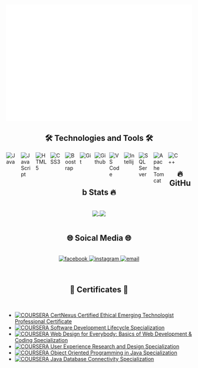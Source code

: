 <a href="#" target="_blank">
  <img src="svg/skive1.svg" width="1200" alt="Skive1" />
</a>
<h2 align="center">🛠 Technologies and Tools 🛠</h2>
<img align="left" alt="Java" width="30px" style="padding-right:10px;" src="https://cdn.jsdelivr.net/gh/devicons/devicon@latest/icons/java/java-original.svg" />
<img align="left" alt="JavaScript" width="30px" style="padding-right:10px;" src="https://cdn.jsdelivr.net/gh/devicons/devicon@latest/icons/javascript/javascript-plain.svg" />
<img align="left" alt="HTML5" width="30px" style="padding-right:10px;" src="https://cdn.jsdelivr.net/gh/devicons/devicon@latest/icons/html5/html5-plain.svg" />
<img align="left" alt="CSS3" width="30px" style="padding-right:10px;" src="https://cdn.jsdelivr.net/gh/devicons/devicon@latest/icons/css3/css3-plain.svg" />
<img align="left" alt="Boostrap" width="30px" style="padding-right:10px;" src="https://cdn.jsdelivr.net/gh/devicons/devicon@latest/icons/bootstrap/bootstrap-original.svg" />
<img align="left" alt="Git" width="30px" style="padding-right:10px;" src="https://cdn.jsdelivr.net/gh/devicons/devicon@latest/icons/git/git-original.svg" />
<img align="left" alt="Github" width="30px" style="padding-right:10px;" src="https://cdn.jsdelivr.net/gh/devicons/devicon@latest/icons/github/github-original.svg" />
<img align="left" alt="VS Code" width="30px" style="padding-right:10px;" src="https://cdn.jsdelivr.net/gh/devicons/devicon@latest/icons/vscode/vscode-original.svg" />
<img align="left" alt="Intellij" width="30px" style="padding-right:10px;" src="https://cdn.jsdelivr.net/gh/devicons/devicon@latest/icons/intellij/intellij-original.svg" />
<img align="left" alt="SQL Server" width="30px" style="padding-right:10px;" src="https://cdn.jsdelivr.net/gh/devicons/devicon@latest/icons/microsoftsqlserver/microsoftsqlserver-original.svg" />
<img align="left" alt="Apache Tomcat" width="30px" style="padding-right:10px;" src="https://cdn.jsdelivr.net/gh/devicons/devicon@latest/icons/tomcat/tomcat-original.svg" />
<img align="left" alt="C++" width="30px" style="padding-right:10px;" src="https://cdn.jsdelivr.net/gh/devicons/devicon@latest/icons/cplusplus/cplusplus-plain.svg" />

<br>
<h2 align="center">🔥 GitHub Stats 🔥</h2>
<br>
<div align=center>
<a href="#" title="Skive1">
    <img align="center" width="315" src="https://github-readme-stats.vercel.app/api/top-langs/?username=Skive1&layout=compact&theme=monokai"/>
  </a>

  <a href="#" title="Skive1">
    <img width="315" align="center" src="https://github-readme-stats.vercel.app/api?username=Skive1&show_icons=true&theme=monokai" />
  </a>
</div>

<br>
<h2 align="center">🌐 Soical Media 🌐</h2>
<br>
<div align="center">
  <a href="https://www.facebook.com/niMoaP7" target="blank">
    <img src="https://img.icons8.com/bubbles/100/000000/facebook-new.png" alt="facebook" />
  </a>
  <a href="https://www.instagram.com/vcls.skive" target="blank">
    <img src="https://img.icons8.com/bubbles/100/000000/instagram.png" alt="instagram" />
  </a>
  <a href="mailto:lugiabao1410@gmail.com" target="top">
    <img src="https://img.icons8.com/bubbles/100/000000/apple-mail.png" alt="email" />
  </a>
</div>
<br>
<br>
<h2 align="center">📑 Certificates 📑</h2>
<br>
<a href="#" target="_blank">

- [![COURSERA](https://img.shields.io/badge/-COURSERA-green) CertNexus Certified Ethical Emerging Technologist Professional Certificate](https://coursera.org/share/13d485e5bd32c1093bd04b5dd8eeccd6)
- [![COURSERA](https://img.shields.io/badge/-COURSERA-green) Software Development Lifecycle Specialization](https://coursera.org/share/988a193da658f6dcca8268496a02bc57)
- [![COURSERA](https://img.shields.io/badge/-COURSERA-green) Web Design for Everybody: Basics of Web Development & Coding Specialization](https://coursera.org/share/f180d9b1ad315ff4c2c3df7b016c9ef0)
- [![COURSERA](https://img.shields.io/badge/-COURSERA-green) User Experience Research and Design Specialization](https://coursera.org/share/38cb7a3a23ddc88a741bd832e75c72a5)
- [![COURSERA](https://img.shields.io/badge/-COURSERA-green) Object Oriented Programming in Java Specialization](https://coursera.org/share/d9a1a136b1945a404a3f99d455e8f54e)
- [![COURSERA](https://img.shields.io/badge/-COURSERA-green) Java Database Connectivity Specialization](https://coursera.org/share/facdab85dc3b151d97568eba9380ad88)
</a>

